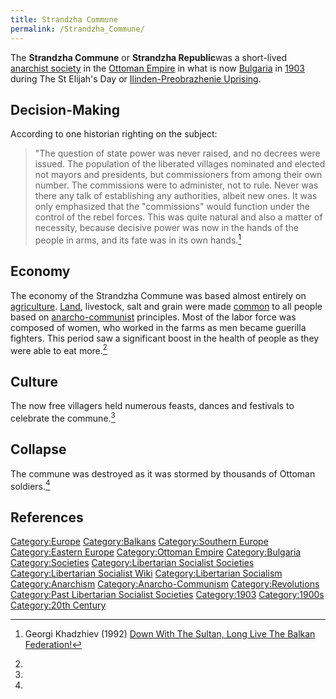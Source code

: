 ```yaml
---
title: Strandzha Commune
permalink: /Strandzha_Commune/
---
```


The **Strandzha Commune** or **Strandzha Republic**was a short-lived
[anarchist society](List_of_Libertarian_Socialist_Societies.md "wikilink")
in the [Ottoman Empire](Ottoman_Empire.md "wikilink") in what is now
[Bulgaria](Bulgaria.md "wikilink") in
[1903](Timeline_of_Libertarian_Socialism.md "wikilink") during The St
Elijah's Day or [Ilinden-Preobrazhenie
Uprising](Ilinden-Preobrazhenie_Uprising.md "wikilink").

## Decision-Making

According to one historian righting on the subject:

> "The question of state power was never raised, and no decrees were
> issued. The population of the liberated villages nominated and elected
> not mayors and presidents, but commissioners from among their own
> number. The commissions were to administer, not to rule. Never was
> there any talk of establishing any authorities, albeit new ones. It
> was only emphasized that the "commissions" would function under the
> control of the rebel forces. This was quite natural and also a matter
> of necessity, because decisive power was now in the hands of the
> people in arms, and its fate was in its own hands.[^1]

## Economy

The economy of the Strandzha Commune was based almost entirely on
[agriculture](agriculture.md "wikilink"). [Land](Land.md "wikilink"),
livestock, salt and grain were made [common](Commons.md "wikilink") to all
people based on [anarcho-communist](Anarcho-Communism.md "wikilink")
principles. Most of the labor force was composed of women, who worked in
the farms as men became guerilla fighters. This period saw a significant
boost in the health of people as they were able to eat more.[^2]

## Culture

The now free villagers held numerous feasts, dances and festivals to
celebrate the commune.[^3]

## Collapse

The commune was destroyed as it was stormed by thousands of Ottoman
soldiers.[^4]

## References

<references />

[Category:Europe](Category:Europe.md "wikilink")
[Category:Balkans](Category:Balkans.md "wikilink") [Category:Southern
Europe](Category:Southern_Europe.md "wikilink") [Category:Eastern
Europe](Category:Eastern_Europe.md "wikilink") [Category:Ottoman
Empire](Category:Ottoman_Empire.md "wikilink")
[Category:Bulgaria](Category:Bulgaria.md "wikilink")
[Category:Societies](Category:Societies.md "wikilink")
[Category:Libertarian Socialist
Societies](Category:Libertarian_Socialist_Societies.md "wikilink")
[Category:Libertarian Socialist
Wiki](Category:Libertarian_Socialist_Wiki.md "wikilink")
[Category:Libertarian
Socialism](Category:Libertarian_Socialism.md "wikilink")
[Category:Anarchism](Category:Anarchism.md "wikilink")
[Category:Anarcho-Communism](Category:Anarcho-Communism.md "wikilink")
[Category:Revolutions](Category:Revolutions.md "wikilink") [Category:Past
Libertarian Socialist
Societies](Category:Past_Libertarian_Socialist_Societies.md "wikilink")
[Category:1903](Category:1903.md "wikilink")
[Category:1900s](Category:1900s.md "wikilink") [Category:20th
Century](Category:20th_Century.md "wikilink")

[^1]: Georgi Khadzhiev (1992) [Down With The Sultan, Long Live The
    Balkan
    Federation!](https://theanarchistlibrary.org/library/georgi-khadzhiev-down-with-the-sultan-long-live-the-balkan-federation)

[^2]:

[^3]:

[^4]: